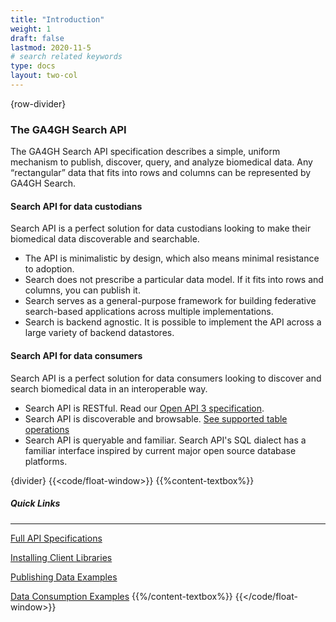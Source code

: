 ```yaml
---
title: "Introduction"
weight: 1
draft: false
lastmod: 2020-11-5
# search related keywords
type: docs
layout: two-col
---
```

{row-divider}
### The GA4GH Search API
The GA4GH Search API specification describes a simple, uniform mechanism to publish, discover, query, and analyze biomedical data. Any “rectangular” data that fits into rows and columns can be represented by GA4GH Search. 

#### Search API for data custodians
Search API is a perfect solution for data custodians looking to make their biomedical data discoverable and searchable. 
- The API is minimalistic by design, which also means minimal resistance to adoption. 
- Search does not prescribe a particular data model. If it fits into rows and columns, you can publish it.
- Search serves as a general-purpose framework for building federative search-based applications across multiple implementations.
- Search is backend agnostic. It is possible to implement the API across a large variety of backend datastores.

#### Search API for data consumers
Search API is a perfect solution for data consumers looking to discover and search biomedical data in an interoperable way.
- Search API is RESTful. Read our [Open API 3 specification](/api/).
- Search API is discoverable and browsable. [See supported table operations](/docs/reference/sql-functions/)
- Search API is queryable and familiar. Search API's SQL dialect has a familiar interface inspired by current major open source database platforms.

{divider}
{{<code/float-window>}}
{{%content-textbox%}}
##### Quick Links
---
[Full API Specifications](/api)

[Installing Client Libraries](/docs/getting-started/clients/)

[Publishing Data Examples](/docs/getting-started/provision-data/)

[Data Consumption Examples](/docs/getting-started/consume-data/)
{{%/content-textbox%}}
{{</code/float-window>}}